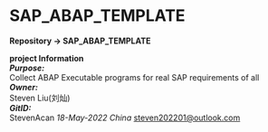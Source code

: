 # SAP_ABAP_TEMPLATE

**Repository -> SAP_ABAP_TEMPLATE**
  
**project Information**  
***Purpose:***  
Collect ABAP Executable programs for real SAP requirements of all  
***Owner:***  
Steven Liu(刘灿)  
***GitID:***  
StevenAcan
*18-May-2022 China*  <steven202201@outlook.com>  
#
